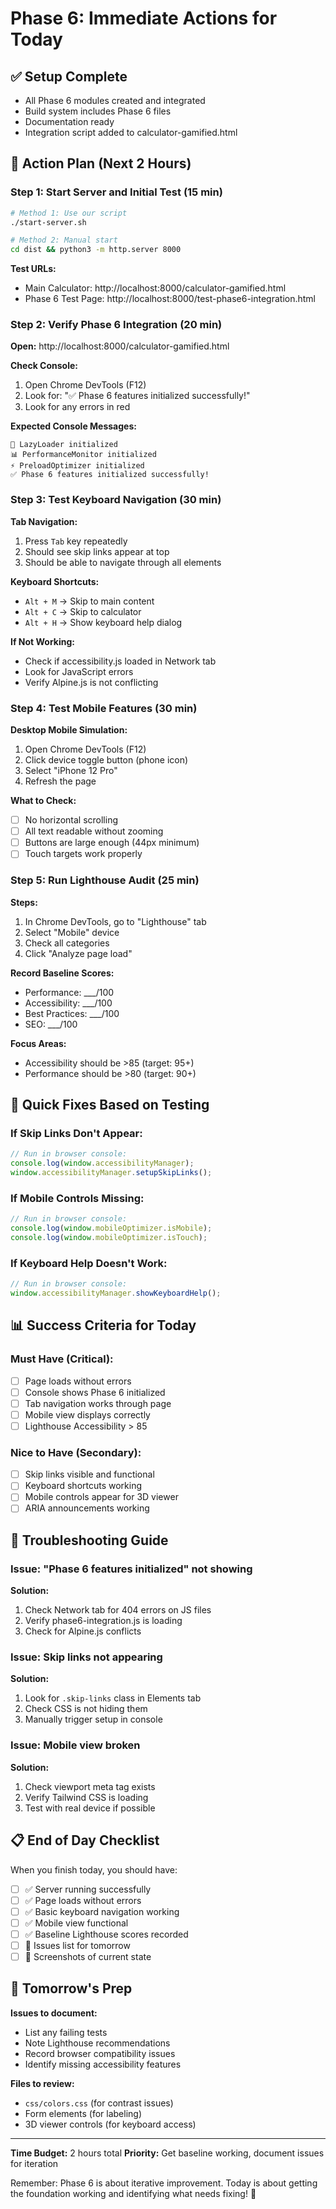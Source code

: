 # Phase 6: Immediate Actions for Today

## ✅ Setup Complete
- All Phase 6 modules created and integrated
- Build system includes Phase 6 files
- Documentation ready
- Integration script added to calculator-gamified.html

## 🚀 Action Plan (Next 2 Hours)

### Step 1: Start Server and Initial Test (15 min)
```bash
# Method 1: Use our script
./start-server.sh

# Method 2: Manual start
cd dist && python3 -m http.server 8000
```

**Test URLs:**
- Main Calculator: http://localhost:8000/calculator-gamified.html
- Phase 6 Test Page: http://localhost:8000/test-phase6-integration.html

### Step 2: Verify Phase 6 Integration (20 min)

**Open:** http://localhost:8000/calculator-gamified.html

**Check Console:**
1. Open Chrome DevTools (F12)
2. Look for: "✅ Phase 6 features initialized successfully!"
3. Look for any errors in red

**Expected Console Messages:**
```
🚀 LazyLoader initialized
📊 PerformanceMonitor initialized  
⚡ PreloadOptimizer initialized
✅ Phase 6 features initialized successfully!
```

### Step 3: Test Keyboard Navigation (30 min)

**Tab Navigation:**
1. Press `Tab` key repeatedly
2. Should see skip links appear at top
3. Should be able to navigate through all elements

**Keyboard Shortcuts:**
- `Alt + M` → Skip to main content
- `Alt + C` → Skip to calculator  
- `Alt + H` → Show keyboard help dialog

**If Not Working:**
- Check if accessibility.js loaded in Network tab
- Look for JavaScript errors
- Verify Alpine.js is not conflicting

### Step 4: Test Mobile Features (30 min)

**Desktop Mobile Simulation:**
1. Open Chrome DevTools (F12)
2. Click device toggle button (phone icon)
3. Select "iPhone 12 Pro"
4. Refresh the page

**What to Check:**
- [ ] No horizontal scrolling
- [ ] All text readable without zooming
- [ ] Buttons are large enough (44px minimum)
- [ ] Touch targets work properly

### Step 5: Run Lighthouse Audit (25 min)

**Steps:**
1. In Chrome DevTools, go to "Lighthouse" tab
2. Select "Mobile" device
3. Check all categories
4. Click "Analyze page load"

**Record Baseline Scores:**
- Performance: ___/100
- Accessibility: ___/100  
- Best Practices: ___/100
- SEO: ___/100

**Focus Areas:**
- Accessibility should be >85 (target: 95+)
- Performance should be >80 (target: 90+)

## 🔧 Quick Fixes Based on Testing

### If Skip Links Don't Appear:
```javascript
// Run in browser console:
console.log(window.accessibilityManager);
window.accessibilityManager.setupSkipLinks();
```

### If Mobile Controls Missing:
```javascript
// Run in browser console:
console.log(window.mobileOptimizer.isMobile);
console.log(window.mobileOptimizer.isTouch);
```

### If Keyboard Help Doesn't Work:
```javascript
// Run in browser console:
window.accessibilityManager.showKeyboardHelp();
```

## 📊 Success Criteria for Today

### Must Have (Critical):
- [ ] Page loads without errors
- [ ] Console shows Phase 6 initialized
- [ ] Tab navigation works through page
- [ ] Mobile view displays correctly
- [ ] Lighthouse Accessibility > 85

### Nice to Have (Secondary):
- [ ] Skip links visible and functional
- [ ] Keyboard shortcuts working
- [ ] Mobile controls appear for 3D viewer
- [ ] ARIA announcements working

## 🚨 Troubleshooting Guide

### Issue: "Phase 6 features initialized" not showing
**Solution:**
1. Check Network tab for 404 errors on JS files
2. Verify phase6-integration.js is loading
3. Check for Alpine.js conflicts

### Issue: Skip links not appearing
**Solution:**
1. Look for `.skip-links` class in Elements tab
2. Check CSS is not hiding them
3. Manually trigger setup in console

### Issue: Mobile view broken
**Solution:**
1. Check viewport meta tag exists
2. Verify Tailwind CSS is loading
3. Test with real device if possible

## 📋 End of Day Checklist

When you finish today, you should have:

- [ ] ✅ Server running successfully
- [ ] ✅ Page loads without errors  
- [ ] ✅ Basic keyboard navigation working
- [ ] ✅ Mobile view functional
- [ ] ✅ Baseline Lighthouse scores recorded
- [ ] 📝 Issues list for tomorrow
- [ ] 📸 Screenshots of current state

## 🔄 Tomorrow's Prep

**Issues to document:**
- List any failing tests
- Note Lighthouse recommendations  
- Record browser compatibility issues
- Identify missing accessibility features

**Files to review:**
- `css/colors.css` (for contrast issues)
- Form elements (for labeling)
- 3D viewer controls (for keyboard access)

---

**Time Budget:** 2 hours total
**Priority:** Get baseline working, document issues for iteration

Remember: Phase 6 is about iterative improvement. Today is about getting the foundation working and identifying what needs fixing! 🚀 